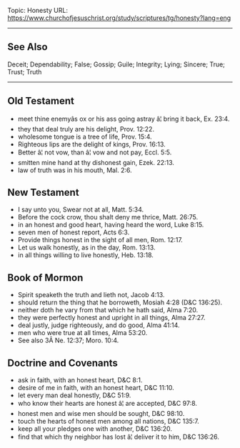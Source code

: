 Topic: Honesty
URL: https://www.churchofjesuschrist.org/study/scriptures/tg/honesty?lang=eng

---

## See Also

Deceit; Dependability; False; Gossip; Guile; Integrity; Lying; Sincere; True; Trust; Truth

---

## Old Testament

- meet thine enemyâs ox or his ass going astray â¦ bring it back, Ex. 23:4.
- they that deal truly are his delight, Prov. 12:22.
- wholesome tongue is a tree of life, Prov. 15:4.
- Righteous lips are the delight of kings, Prov. 16:13.
- Better â¦ not vow, than â¦ vow and not pay, Eccl. 5:5.
- smitten mine hand at thy dishonest gain, Ezek. 22:13.
- law of truth was in his mouth, Mal. 2:6.

## New Testament

- I say unto you, Swear not at all, Matt. 5:34.
- Before the cock crow, thou shalt deny me thrice, Matt. 26:75.
- in an honest and good heart, having heard the word, Luke 8:15.
- seven men of honest report, Acts 6:3.
- Provide things honest in the sight of all men, Rom. 12:17.
- Let us walk honestly, as in the day, Rom. 13:13.
- in all things willing to live honestly, Heb. 13:18.

## Book of Mormon

- Spirit speaketh the truth and lieth not, Jacob 4:13.
- should return the thing that he borroweth, Mosiah 4:28 (D&C 136:25).
- neither doth he vary from that which he hath said, Alma 7:20.
- they were perfectly honest and upright in all things, Alma 27:27.
- deal justly, judge righteously, and do good, Alma 41:14.
- men who were true at all times, Alma 53:20.
- See also 3Â Ne. 12:37; Moro. 10:4.

## Doctrine and Covenants

- ask in faith, with an honest heart, D&C 8:1.
- desire of me in faith, with an honest heart, D&C 11:10.
- let every man deal honestly, D&C 51:9.
- who know their hearts are honest â¦ are accepted, D&C 97:8.
- honest men and wise men should be sought, D&C 98:10.
- touch the hearts of honest men among all nations, D&C 135:7.
- keep all your pledges one with another, D&C 136:20.
- find that which thy neighbor has lost â¦ deliver it to him, D&C 136:26.


